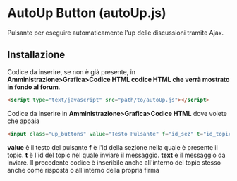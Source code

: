 # AutoUp Button (autoUp.js)
Pulsante per eseguire automaticamente l'up delle discussioni tramite Ajax.
## Installazione
Codice da inserire, se non è già presente, in **Amministrazione>Grafica>Codice HTML codice HTML che verrà mostrato in fondo al forum**.
```HTML
<script type="text/javascript" src="path/to/autoUp.js"></script>
```
Codice da inserire in **Amministrazione>Grafica>Codice HTML** dove volete che appaia
```HTML
<input class="up_buttons" value="Testo Pulsante" f="id_sez" t="id_topic" text="Testo UP" />
```
**value** è il testo del pulsante
**f** è l'id della sezione nella quale è presente il topic.
**t** è l'id del topic nel quale inviare il messaggio.
**text** è il messaggio da inviare.
Il precedente codice è inseribile anche all'interno del topic stesso anche come risposta o all'interno della propria firma
